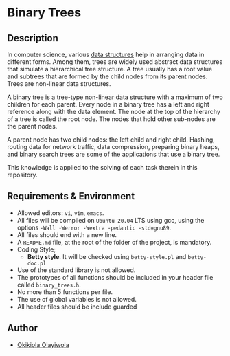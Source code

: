 # Binary Trees

## Description
In computer science, various [data structures](https://www.upgrad.com/blog/data-structure-project-ideas-beginners/) help in arranging data in different forms. Among them, trees are widely used abstract data structures that simulate a hierarchical tree structure. A tree usually has a root value and subtrees that are formed by the child nodes from its parent nodes. Trees are non-linear data structures.

A binary tree is a tree-type non-linear data structure with a maximum of two children for each parent. Every node in a binary tree has a left and right reference along with the data element. The node at the top of the hierarchy of a tree is called the root node. The nodes that hold other sub-nodes are the parent nodes.

A parent node has two child nodes: the left child and right child. Hashing, routing data for network traffic, data compression, preparing binary heaps, and binary search trees are some of the applications that use a binary tree.

This knowledge is applied to the solving of each task therein in this repository.

## Requirements & Environment

- Allowed editors: `vi`, `vim`, `emacs`.
- All files will be compiled on `Ubuntu 20.04` LTS using gcc, using the options `-Wall -Werror -Wextra -pedantic -std=gnu89`.
- All files should end with a new line.
- A `README.md` file, at the root of the folder of the project, is mandatory.
- Coding Style;
  - **Betty style**. It will be checked using `betty-style.pl` and `betty-doc.pl`
- Use of the standard library is not allowed.
- The prototypes of all functions should be included in your header file called `binary_trees.h`.
- No more than 5 functions per file.
- The use of global variables is not allowed.
- All header files should be include guarded


## Author
- [Okikiola Olayiwola](https://@github.com/aloikiko)
